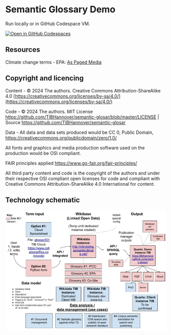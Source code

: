 # Semantic Glossary Demo

Run locally or in GitHub Codespace VM.

[![Open in GitHub Codespaces](https://github.com/codespaces/badge.svg)](https://github.com/codespaces)

## Resources

Climate change terms - EPA: [As Paged Media](https://vivliostyle.org/viewer/#src=https://raw.githubusercontent.com/TIBHannover/semantic-glosar/main/resources/Climate%20Change%20Terms.html)

## Copyright and licencing

Content - © 2024 The authors. Creative Commons Attribution-ShareAlike 4.0 [https://creativecommons.org/licenses/by-sa/4.0/](https://creativecommons.org/licenses/by-sa/4.0/)

Code - © 2024 The authors. MIT License https://github.com/TIBHannover/semantic-glosar/blob/master/LICENSE | Source https://github.com/TIBHannover/semantic-glosar

Data - All data and data sets produced would be CC 0, Public Domain, https://creativecommons.org/publicdomain/zero/1.0/

All fonts and graphics and media production software used on the production would be OSI compliant.

FAIR principles applied https://www.go-fair.org/fair-principles/

All third party content and code is the copyright of the authors and under their respective OSI compliant open licenses for code and compliant with Creative Commons Attribution-ShareAlike 4.0 International for content.

## Technology schematic

![Glossary Workflows](/images/glossary-workflows.jpg)

